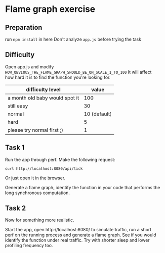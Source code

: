 # Flame graph exercise

## Preparation

run `npm install` in here
Don't analyze `app.js` before trying the task

## Difficulty
Open app.js and modify `HOW_OBVIOUS_THE_FLAME_GRAPH_SHOULD_BE_ON_SCALE_1_TO_100`
It will affect how hard it is to find the function you're looking for.

difficulty level | value
--- | ---
a month old baby would spot it | 100
still easy | 30
normal | 10 (default)
hard | 5
please try normal first ;) | 1

## Task 1
Run the app through perf. Make the following request:
```
curl http://localhost:8080/api/tick
```
Or just open it in the browser.

Generate a flame graph, identify the function in your code that performs the long synchronous computation.

## Task 2
Now for something more realistic.

Start the app, open http://localhost:8080/ to simulate traffic, run a short perf on the running process and generate a flame graph. See if you would identify the function under real traffic. Try with shorter sleep and lower profiling frequency too.
